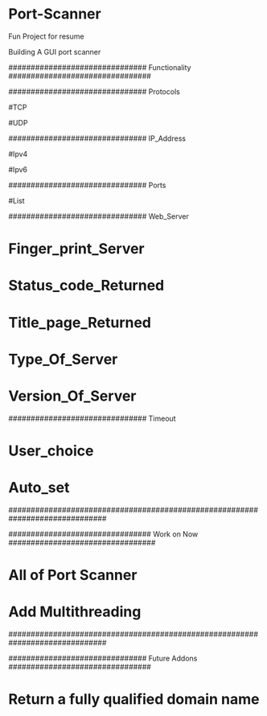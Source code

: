 # Port-Scanner
Fun Project for resume

Building A GUI port scanner


############################### Functionality ################################

############################### Protocols

#TCP

#UDP

############################### IP_Address

#Ipv4

#Ipv6

############################### Ports

#List

############################### Web_Server

# Finger_print_Server

# Status_code_Returned

# Title_page_Returned

# Type_Of_Server

# Version_Of_Server

############################### Timeout

# User_choice

# Auto_set

##############################################################################

################################ Work on Now #################################

# All of Port Scanner

# Add Multithreading

##############################################################################

############################### Future Addons ################################

# Return a fully qualified domain name






